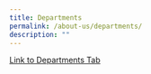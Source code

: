 ```yaml
---
title: Departments
permalink: /about-us/departments/
description: ""
---
```

<a href="/about-us/departments/english-language">Link to Departments Tab</a>
